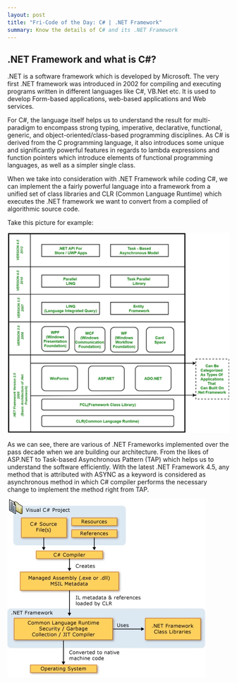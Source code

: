 ```yaml
---
layout: post
title: "Fri-Code of the Day: C# | .NET Framework"
summary: Know the details of C# and its .NET Framework
---
```


## .NET Framework and what is C#?
.NET is a software framework which is developed by Microsoft. The very first .NET framework was introduced in 2002 for compiling and executing programs written in different languages like C#, VB.Net etc. It is used to develop Form-based applications, web-based applications and Web services.

For C#, the language itself helps us to understand the result for multi-paradigm to encompass strong typing,
imperative, declarative, functional, generic, and object-oriented/class-based programming disciplines. As C#
is derived from the C programming language, it also introduces some unique and significantly powerful features in regards to lambda expressions and function pointers which introduce elements of functional programming languages, as well as a simpler single class.

When we take into consideration with .NET Framework while coding C#, we can implement the a fairly powerful language into a framework from a unified set of class libraries and CLR (Common Language Runtime) which executes the .NET framework we want to convert from a complied of algorithmic source code. 

Take this picture for example:

![image tooltip here](/assets/Net-Framework.jpg)

As we can see, there are various of .NET Frameworks implemented over the pass decade when we are building our architecture. From the likes of ASP.NET to Task-based Asynchronous Pattern (TAP) which helps us to understand the software efficiently. With the latest .NET Framework 4.5, any method that is attributed with ASYNC as a keyword is considered as asynchronous method in which C# compiler performs the necessary change to implement the method right from TAP.

![image tooltip here](/assets/netarchitecture.jpg)
